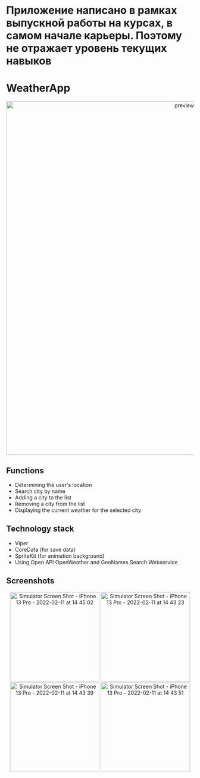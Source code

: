 # Приложение написано в рамках выпускной работы на курсах, в самом начале карьеры. Поэтому не отражает уровень текущих навыков
# WeatherApp

<p align="center">
  <img width="950" alt="preview6" src="https://user-images.githubusercontent.com/91690559/153583086-6e5bee74-9ad2-49cd-8aab-26f6c3d3129f.jpg">
</p>

## Functions

- Determining the user's location
- Search city by name
- Adding a city to the list
- Removing a city from the list
- Displaying the current weather for the selected city

## Technology stack

- Viper
- CoreData (for save data)
- SpriteKit (for animation background)
- Using Open API OpenWeather and GeoNames Search Webservice



## Screenshots

<p align="center">
  <img width="240" alt="Simulator Screen Shot - iPhone 13 Pro - 2022-02-11 at 14 45 02" src="https://user-images.githubusercontent.com/91690559/153586236-ec7a1d4c-9013-497b-a96e-cd781d042712.png">
  <img width="240" alt="Simulator Screen Shot - iPhone 13 Pro - 2022-02-11 at 14 43 23" src="https://user-images.githubusercontent.com/91690559/153586548-15e808bd-4128-469a-b34e-1fe07c592874.png">
    <img width="240" alt="Simulator Screen Shot - iPhone 13 Pro - 2022-02-11 at 14 43 39" src="https://user-images.githubusercontent.com/91690559/153586059-5cd3b084-4d4e-4acf-af87-45142afe0dfd.png">
  <img width="240" alt="Simulator Screen Shot - iPhone 13 Pro - 2022-02-11 at 14 43 51" src="https://user-images.githubusercontent.com/91690559/153586032-6abf8910-3eb0-48af-9bdf-02360a8768bd.png">
</p>
